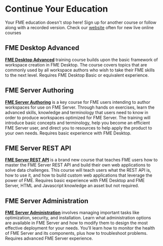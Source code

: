 # Continue Your Education #

Your FME education doesn't stop here! Sign up for another course or follow along with a recorded version. Check our [website](https://www.safe.com/training) often for new live online courses

## FME Desktop Advanced ##

**[FME Desktop Advanced](https://www.safe.com/training/recorded/fme-desktop-2019-advanced-training/)** training course builds upon the basic framework of workspace creation in FME Desktop. The course covers topics that are commonly used by all workspace authors who wish to take their FME skills to the next level. Requires FME Desktop Basic or equivalent experience.

## FME Server Authoring ##

**[FME Server Authoring](https://www.safe.com/training/recorded/fme-server-2019-authoring/)** is a key course for FME users intending to author workspaces for use on FME Server. Through hands on exercises, learn the advanced skills, knowledge and terminology that users need to know in order to produce workspaces optimized for FME Server. The training will introduce basic concepts and terminology, help you become an efficient FME Server user, and direct you to resources to help apply the product to your own needs. Requires basic experience with FME Desktop.

## FME Server REST API ##

**[FME Server REST API](https://www.safe.com/training/recorded/fme-server-2019-rest-api-training/)** is a brand new course that teaches FME users how to master the FME Server REST API and build their own web applications to solve data challenges. This course will teach users what the REST API is, how to use it, and how to build custom web applications that leverage the power of FME. Requires basic experience with FME Desktop and FME Server, HTML and Javascript knowledge an asset but not required.

## FME Server Administration ##

**[FME Server Administration](https://www.safe.com/training/recorded/fme-server-2019-administration/)** involves managing important tasks like optimization, security, and installation. Learn what administration options are available in FME Server and how to modify them to design the most effective deployment for your needs. You'll learn how to monitor the health of FME Server and its components, plus how to troubleshoot problems. Requires advanced FME Server experience.
